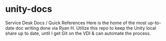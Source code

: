 # unity-docs
Service Desk Docs / Quick References
Here is the home of the most up-to-date doc writing done via Ryan H.
Utilize this repo to keep the Unity local share up to date, until I get Git on the VDI & can automate the process.
